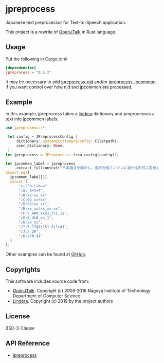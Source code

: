 # jpreprocess

Japanese text preprocessor for Text-to-Speech application.

This project is a rewrite of [OpenJTalk](http://open-jtalk.sourceforge.net/) in Rust language.

## Usage

Put the following in Cargo.toml

```toml
[dependencies]
jpreprocess = "0.6.2"
```

It may be necessary to add
[jpreprocess-njd](https://crates.io/crates/jpreprocess-njd/) and/or
[jpreprocess-jpcommon](https://crates.io/crates/jpreprocess-jpcommon/)
if you want control over how njd and jpcommon are processed.

## Example

In this example, jpreprocess takes a [lindera](https://crates.io/crates/lindera-tokenizer/) dictionary and
preprocesses a text into jpcommon labels.

```rs
use jpreprocess::*;

 let config = JPreprocessConfig {
     dictionary: SystemDictionaryConfig::File(path),
     user_dictionary: None,
 };
let jpreprocess = JPreprocess::from_config(config)?;

let jpcommon_label = jpreprocess
    .extract_fullcontext("日本語文を解析し、音声合成エンジンに渡せる形式に変換します．")?;
assert_eq!(
  jpcommon_label[2],
  concat!(
      "sil^n-i+h=o",
      "/A:-3+1+7",
      "/B:xx-xx_xx",
      "/C:02_xx+xx",
      "/D:02+xx_xx",
      "/E:xx_xx!xx_xx-xx",
      "/F:7_4#0_xx@1_3|1_12",
      "/G:4_4%0_xx_1",
      "/H:xx_xx",
      "/I:3-12@1+2&1-8|1+41",
      "/J:5_29",
      "/K:2+8-41"
  )
);
```

Other examples can be found at [GitHub](https://github.com/jpreprocess/jpreprocess/tree/main/examples).

## Copyrights

This software includes source code from:

- [OpenJTalk](http://open-jtalk.sourceforge.net/).
  Copyright (c) 2008-2016  Nagoya Institute of Technology Department of Computer Science
- [Lindera](https://github.com/lindera-morphology/lindera).
  Copyright (c) 2019 by the project authors

## License

BSD-3-Clause

## API Reference

- [jpreprocess](https://docs.rs/jpreprocess)
